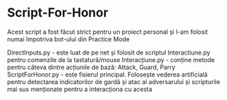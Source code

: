 # Script-For-Honor
Acest script a fost făcut strict pentru un proiect personal și l-am folosit numai împotriva bot-ului din Practice Mode

DirectInputs.py - este luat de pe net și folosit de scriptul Interactiune.py pentru comenzile de la tastatură/mouse
Interacțiune.py - conține metode pentru câteva dintre acțiunile de bază: Attack, Guard, Parry
ScriptForHonor.py - este fisierul principal. Folosește vederea artificială pentru detectarea indicatorilor de gardă și atac al adversarului și scripturile mai sus menționate pentru a interacționa cu acesta
